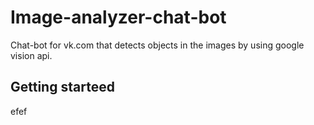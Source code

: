 # Image-analyzer-chat-bot
Chat-bot for vk.com that detects objects in the images by using google vision api.

## Getting starteed
efef
